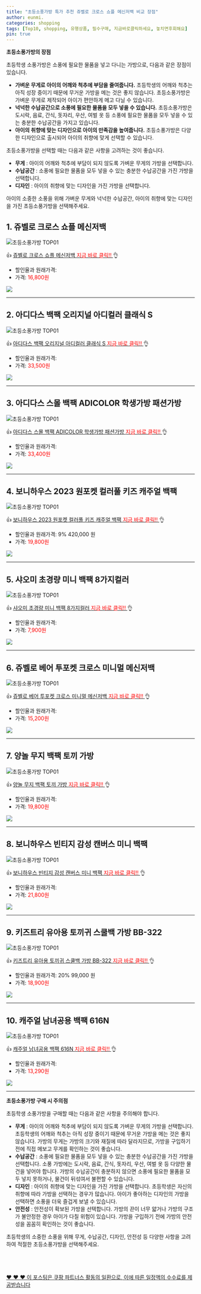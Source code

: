 ```yaml
---
title: "초등소풍가방 특가 추천 쥬벨로 크로스 쇼플 메신저백 비교 장점"
author: eunmi.
categories: shopping
tags: [Top10, shopping, 유행상품, 필수구매, 지금바로클릭하세요, 놓치면후회해요]
pin: true
---
```

**초등소풍가방의 장점**

초등학생 소풍가방은 소풍에 필요한 물품을 넣고 다니는 가방으로, 다음과 같은 장점이 있습니다.

* **가벼운 무게로 아이의 어깨와 척추에 부담을 줄여줍니다.** 초등학생의 어깨와 척추는 아직 성장 중이기 때문에 무거운 가방을 메는 것은 좋지 않습니다. 초등소풍가방은 가벼운 무게로 제작되어 아이가 편안하게 메고 다닐 수 있습니다.
* **넉넉한 수납공간으로 소풍에 필요한 물품을 모두 넣을 수 있습니다.** 초등소풍가방은 도시락, 음료, 간식, 돗자리, 우산, 여벌 옷 등 소풍에 필요한 물품을 모두 넣을 수 있는 충분한 수납공간을 가지고 있습니다.
* **아이의 취향에 맞는 디자인으로 아이의 만족감을 높여줍니다.** 초등소풍가방은 다양한 디자인으로 출시되어 아이의 취향에 맞게 선택할 수 있습니다.

초등소풍가방을 선택할 때는 다음과 같은 사항을 고려하는 것이 좋습니다.

* **무게** : 아이의 어깨와 척추에 부담이 되지 않도록 가벼운 무게의 가방을 선택합니다.
* **수납공간** : 소풍에 필요한 물품을 모두 넣을 수 있는 충분한 수납공간을 가진 가방을 선택합니다.
* **디자인** : 아이의 취향에 맞는 디자인을 가진 가방을 선택합니다.

아이의 소중한 소풍을 위해 가벼운 무게와 넉넉한 수납공간, 아이의 취향에 맞는 디자인을 가진 초등소풍가방을 선택해주세요.

   

## 1. 쥬벨로 크로스 쇼플 메신저백

![초등소풍가방 TOP01](https://thumbnail6.coupangcdn.com/thumbnails/remote/230x230ex/image/retail/images/1265365889584393-92d477ab-2e9e-40b4-8d42-3e59d595a6d5.jpg)


👍 [쥬벨로 크로스 쇼플 메신저백 <font color=red> 지금 바로 클릭!! </font> ](https://link.coupang.com/re/AFFSDP?lptag=AF3617701&subid=GithubCoopas&pageKey=7234798982&traceid=V0-153&itemId=18367500903&vendorItemId=85511095965) 👌 


- 할인율과 원래가격: 
- 가격: <span style='color:red'>16,800원</span>

[![](/discount_price.png)](https://link.coupang.com/re/AFFSDP?lptag=AF3617701&subid=GithubCoopas&pageKey=7234798982&traceid=V0-153&itemId=18367500903&vendorItemId=85511095965)

---


   

## 2. 아디다스 백팩 오리지널 아디컬러 클래식 S

![초등소풍가방 TOP01](https://thumbnail8.coupangcdn.com/thumbnails/remote/230x230ex/image/vendor_inventory/cef3/989ba0112e4e2bdbd0659dc2c53a21e2c7c2e7a1f5966e586d33b83b2971.jpg)


👍 [아디다스 백팩 오리지널 아디컬러 클래식 S <font color=red> 지금 바로 클릭!! </font> ](https://link.coupang.com/re/AFFSDP?lptag=AF3617701&subid=GithubCoopas&pageKey=7485630771&traceid=V0-153&itemId=19563929948&vendorItemId=86671876885) 👌 


- 할인율과 원래가격: 
- 가격: <span style='color:red'>33,500원</span>

[![](/discount_price.png)](https://link.coupang.com/re/AFFSDP?lptag=AF3617701&subid=GithubCoopas&pageKey=7485630771&traceid=V0-153&itemId=19563929948&vendorItemId=86671876885)

---


   

## 3. 아디다스 스몰 백팩 ADICOLOR 학생가방 패션가방

![초등소풍가방 TOP01](https://thumbnail8.coupangcdn.com/thumbnails/remote/230x230ex/image/vendor_inventory/12c5/c106ee38d170d27eccf4bae7414ce39c8e38e93d2615cdd220f3e4f77a0c.jpg)


👍 [아디다스 스몰 백팩 ADICOLOR 학생가방 패션가방 <font color=red> 지금 바로 클릭!! </font> ](https://link.coupang.com/re/AFFSDP?lptag=AF3617701&subid=GithubCoopas&pageKey=7487647360&traceid=V0-153&itemId=19573256378&vendorItemId=86681002665) 👌 


- 할인율과 원래가격: 
- 가격: <span style='color:red'>33,400원</span>

[![](/discount_price.png)](https://link.coupang.com/re/AFFSDP?lptag=AF3617701&subid=GithubCoopas&pageKey=7487647360&traceid=V0-153&itemId=19573256378&vendorItemId=86681002665)

---


   

## 4. 보니하우스 2023 원포켓 컬러풀 키즈 캐주얼 백팩

![초등소풍가방 TOP01](https://thumbnail7.coupangcdn.com/thumbnails/remote/230x230ex/image/vendor_inventory/a0f8/0db5d8d5f3a932a0ac57e20d9128470ee084c4498625b4e6bf13bc7920bc.jpg)


👍 [보니하우스 2023 원포켓 컬러풀 키즈 캐주얼 백팩 <font color=red> 지금 바로 클릭!! </font> ](https://link.coupang.com/re/AFFSDP?lptag=AF3617701&subid=GithubCoopas&pageKey=7520980550&traceid=V0-153&itemId=19725690406&vendorItemId=86784769003) 👌 


- 할인율과 원래가격: 9%  420,000   원
- 가격: <span style='color:red'>19,800원</span>

[![](/discount_price.png)](https://link.coupang.com/re/AFFSDP?lptag=AF3617701&subid=GithubCoopas&pageKey=7520980550&traceid=V0-153&itemId=19725690406&vendorItemId=86784769003)

---


   

## 5. 샤오미 초경량 미니 백팩 8가지컬러

![초등소풍가방 TOP01](https://thumbnail8.coupangcdn.com/thumbnails/remote/230x230ex/image/vendor_inventory/images/2018/08/08/16/4/5670247e-2fa2-40fb-bcd8-0f5631fe1355.jpg)


👍 [샤오미 초경량 미니 백팩 8가지컬러 <font color=red> 지금 바로 클릭!! </font> ](https://link.coupang.com/re/AFFSDP?lptag=AF3617701&subid=GithubCoopas&pageKey=119623114&traceid=V0-153&itemId=356508162&vendorItemId=3867844490) 👌 


- 할인율과 원래가격: 
- 가격: <span style='color:red'>7,900원</span>

[![](/discount_price.png)](https://link.coupang.com/re/AFFSDP?lptag=AF3617701&subid=GithubCoopas&pageKey=119623114&traceid=V0-153&itemId=356508162&vendorItemId=3867844490)

---


   

## 6. 쥬벨로 베어 투포켓 크로스 미니멀 메신저백

![초등소풍가방 TOP01](https://thumbnail9.coupangcdn.com/thumbnails/remote/230x230ex/image/rs_quotation_api/xqjiisvl/e660c330b80a4fd1b7bf263b04a8ede5.jpg)


👍 [쥬벨로 베어 투포켓 크로스 미니멀 메신저백 <font color=red> 지금 바로 클릭!! </font> ](https://link.coupang.com/re/AFFSDP?lptag=AF3617701&subid=GithubCoopas&pageKey=6945185319&traceid=V0-153&itemId=16854790014&vendorItemId=84033701038) 👌 


- 할인율과 원래가격: 
- 가격: <span style='color:red'>15,200원</span>

[![](/discount_price.png)](https://link.coupang.com/re/AFFSDP?lptag=AF3617701&subid=GithubCoopas&pageKey=6945185319&traceid=V0-153&itemId=16854790014&vendorItemId=84033701038)

---


   

## 7. 양놀 무지 백팩 토끼 가방

![초등소풍가방 TOP01](https://thumbnail6.coupangcdn.com/thumbnails/remote/230x230ex/image/vendor_inventory/6cca/ebb8bf4224c6439234df116dcabf798519bd63e2af1f79d963dcb8afa5aa.jpg)


👍 [양놀 무지 백팩 토끼 가방 <font color=red> 지금 바로 클릭!! </font> ](https://link.coupang.com/re/AFFSDP?lptag=AF3617701&subid=GithubCoopas&pageKey=6141793997&traceid=V0-153&itemId=11786970290&vendorItemId=80130799029) 👌 


- 할인율과 원래가격: 
- 가격: <span style='color:red'>19,800원</span>

[![](/discount_price.png)](https://link.coupang.com/re/AFFSDP?lptag=AF3617701&subid=GithubCoopas&pageKey=6141793997&traceid=V0-153&itemId=11786970290&vendorItemId=80130799029)

---


   

## 8. 보니하우스 빈티지 감성 캔버스 미니 백팩

![초등소풍가방 TOP01](https://thumbnail8.coupangcdn.com/thumbnails/remote/230x230ex/image/vendor_inventory/b061/821ccb220f0bf499b4daab3558d83e8908ce0c4157a9922556c9cdd65088.jpg)


👍 [보니하우스 빈티지 감성 캔버스 미니 백팩 <font color=red> 지금 바로 클릭!! </font> ](https://link.coupang.com/re/AFFSDP?lptag=AF3617701&subid=GithubCoopas&pageKey=7553855915&traceid=V0-153&itemId=19885541462&vendorItemId=86985934727) 👌 


- 할인율과 원래가격: 
- 가격: <span style='color:red'>21,800원</span>

[![](/discount_price.png)](https://link.coupang.com/re/AFFSDP?lptag=AF3617701&subid=GithubCoopas&pageKey=7553855915&traceid=V0-153&itemId=19885541462&vendorItemId=86985934727)

---


   

## 9. 키즈트리 유아용 토끼귀 스쿨백 가방 BB-322

![초등소풍가방 TOP01](https://thumbnail6.coupangcdn.com/thumbnails/remote/230x230ex/image/retail/images/2023/04/18/17/7/4f3a49c2-6f59-489f-b9cf-f1d9e05203af.jpg)


👍 [키즈트리 유아용 토끼귀 스쿨백 가방 BB-322 <font color=red> 지금 바로 클릭!! </font> ](https://link.coupang.com/re/AFFSDP?lptag=AF3617701&subid=GithubCoopas&pageKey=7278653146&traceid=V0-153&itemId=18578491540&vendorItemId=85715232144) 👌 


- 할인율과 원래가격: 20%  99,000   원
- 가격: <span style='color:red'>18,900원</span>

[![](/discount_price.png)](https://link.coupang.com/re/AFFSDP?lptag=AF3617701&subid=GithubCoopas&pageKey=7278653146&traceid=V0-153&itemId=18578491540&vendorItemId=85715232144)

---


   

## 10. 캐주얼 남녀공용 백팩 616N

![초등소풍가방 TOP01](https://thumbnail10.coupangcdn.com/thumbnails/remote/230x230ex/image/retail/images/2020/06/18/16/6/263abb01-2564-43e5-bed9-e0bd2fdebb65.jpg)


👍 [캐주얼 남녀공용 백팩 616N <font color=red> 지금 바로 클릭!! </font> ](https://link.coupang.com/re/AFFSDP?lptag=AF3617701&subid=GithubCoopas&pageKey=1729666611&traceid=V0-153&itemId=2944132134&vendorItemId=70932685224) 👌 


- 할인율과 원래가격: 
- 가격: <span style='color:red'>13,290원</span>

[![](/discount_price.png)](https://link.coupang.com/re/AFFSDP?lptag=AF3617701&subid=GithubCoopas&pageKey=1729666611&traceid=V0-153&itemId=2944132134&vendorItemId=70932685224)

---
**초등소풍가방 구매 시 주의점**

초등학생 소풍가방을 구매할 때는 다음과 같은 사항을 주의해야 합니다.

* **무게** : 아이의 어깨와 척추에 부담이 되지 않도록 가벼운 무게의 가방을 선택합니다. 초등학생의 어깨와 척추는 아직 성장 중이기 때문에 무거운 가방을 메는 것은 좋지 않습니다. 가방의 무게는 가방의 크기와 재질에 따라 달라지므로, 가방을 구입하기 전에 직접 메보고 무게를 확인하는 것이 좋습니다.
* **수납공간** : 소풍에 필요한 물품을 모두 넣을 수 있는 충분한 수납공간을 가진 가방을 선택합니다. 소풍 가방에는 도시락, 음료, 간식, 돗자리, 우산, 여벌 옷 등 다양한 물건을 넣어야 합니다. 가방의 수납공간이 충분하지 않으면 소풍에 필요한 물품을 모두 넣지 못하거나, 물건이 뒤섞여서 불편할 수 있습니다.
* **디자인** : 아이의 취향에 맞는 디자인을 가진 가방을 선택합니다. 초등학생은 자신의 취향에 따라 가방을 선택하는 경우가 많습니다. 아이가 좋아하는 디자인의 가방을 선택하면 소풍을 더욱 즐겁게 보낼 수 있습니다.
* **안전성** : 안전성이 확보된 가방을 선택합니다. 가방의 끈이 너무 얇거나 가방의 구조가 불안정한 경우 아이가 다칠 위험이 있습니다. 가방을 구입하기 전에 가방의 안전성을 꼼꼼히 확인하는 것이 좋습니다.

초등학생의 소중한 소풍을 위해 무게, 수납공간, 디자인, 안전성 등 다양한 사항을 고려하여 적절한 초등소풍가방을 선택해주세요.<br><br><br><br><br> [ ❤ ❤ ❤ 이 포스팅은 쿠팡 파트너스 활동의 일환으로, 이에 따른 일정액의 수수료를 제공받습니다](https://link.coupang.com/a/bcEFyh)